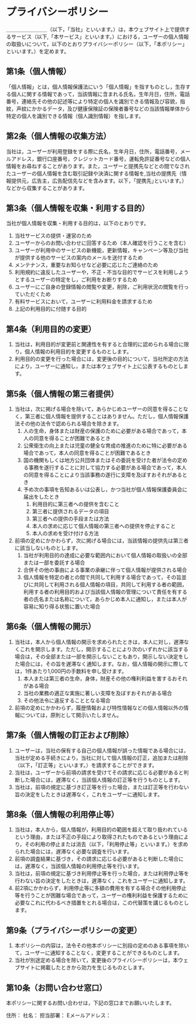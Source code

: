# プライバシーポリシー
  ＿＿＿＿＿＿＿＿（以下，「当社」といいます。）は，本ウェブサイト上で提供するサービス（以下,「本サービス」といいます。）における，ユーザーの個人情報の取扱いについて，以下のとおりプライバシーポリシー（以下，「本ポリシー」といいます。）を定めます。

  ## 第1条（個人情報）
  「個人情報」とは，個人情報保護法にいう「個人情報」を指すものとし，生存する個人に関する情報であって，当該情報に含まれる氏名，生年月日，住所，電話番号，連絡先その他の記述等により特定の個人を識別できる情報及び容貌，指紋，声紋にかかるデータ，及び健康保険証の保険者番号などの当該情報単体から特定の個人を識別できる情報（個人識別情報）を指します。

  ## 第2条（個人情報の収集方法）
  当社は，ユーザーが利用登録をする際に氏名，生年月日，住所，電話番号，メールアドレス，銀行口座番号，クレジットカード番号，運転免許証番号などの個人情報をお尋ねすることがあります。また，ユーザーと提携先などとの間でなされたユーザーの個人情報を含む取引記録や決済に関する情報を,当社の提携先（情報提供元，広告主，広告配信先などを含みます。以下，｢提携先｣といいます。）などから収集することがあります。

  ## 第3条（個人情報を収集・利用する目的）
  当社が個人情報を収集・利用する目的は，以下のとおりです。
  1. 当社サービスの提供・運営のため
  2. ユーザーからのお問い合わせに回答するため（本人確認を行うことを含む）
  3. ユーザーが利用中のサービスの新機能，更新情報，キャンペーン等及び当社が提供する他のサービスの案内のメールを送付するため
  4. メンテナンス，重要なお知らせなど必要に応じたご連絡のため
  5. 利用規約に違反したユーザーや，不正・不当な目的でサービスを利用しようとするユーザーの特定をし，ご利用をお断りするため
  6. ユーザーにご自身の登録情報の閲覧や変更，削除，ご利用状況の閲覧を行っていただくため
  7. 有料サービスにおいて，ユーザーに利用料金を請求するため
  8. 上記の利用目的に付随する目的
  ## 第4条（利用目的の変更）
  1. 当社は，利用目的が変更前と関連性を有すると合理的に認められる場合に限り，個人情報の利用目的を変更するものとします。
  2. 利用目的の変更を行った場合には，変更後の目的について，当社所定の方法により，ユーザーに通知し，または本ウェブサイト上に公表するものとします。
  ## 第5条（個人情報の第三者提供）
  1. 当社は，次に掲げる場合を除いて，あらかじめユーザーの同意を得ることなく，第三者に個人情報を提供することはありません。ただし，個人情報保護法その他の法令で認められる場合を除きます。
      1. 人の生命，身体または財産の保護のために必要がある場合であって，本人の同意を得ることが困難であるとき
      2. 公衆衛生の向上または児童の健全な育成の推進のために特に必要がある場合であって，本人の同意を得ることが困難であるとき
      3. 国の機関もしくは地方公共団体またはその委託を受けた者が法令の定める事務を遂行することに対して協力する必要がある場合であって，本人の同意を得ることにより当該事務の遂行に支障を及ぼすおそれがあるとき
      4. 予め次の事項を告知あるいは公表し，かつ当社が個人情報保護委員会に届出をしたとき
          1. 利用目的に第三者への提供を含むこと
          2. 第三者に提供されるデータの項目
          3. 第三者への提供の手段または方法
          4. 本人の求めに応じて個人情報の第三者への提供を停止すること
          5. 本人の求めを受け付ける方法
  2. 前項の定めにかかわらず，次に掲げる場合には，当該情報の提供先は第三者に該当しないものとします。
      1. 当社が利用目的の達成に必要な範囲内において個人情報の取扱いの全部または一部を委託する場合
      2. 合併その他の事由による事業の承継に伴って個人情報が提供される場合
      3. 個人情報を特定の者との間で共同して利用する場合であって，その旨並びに共同して利用される個人情報の項目，共同して利用する者の範囲，利用する者の利用目的および当該個人情報の管理について責任を有する者の氏名または名称について，あらかじめ本人に通知し，または本人が容易に知り得る状態に置いた場合
  ## 第6条（個人情報の開示）
  1. 当社は，本人から個人情報の開示を求められたときは，本人に対し，遅滞なくこれを開示します。ただし，開示することにより次のいずれかに該当する場合は，その全部または一部を開示しないこともあり，開示しない決定をした場合には，その旨を遅滞なく通知します。なお，個人情報の開示に際しては，1件あたり1,000円の手数料を申し受けます。
      1. 本人または第三者の生命，身体，財産その他の権利利益を害するおそれがある場合
      2. 当社の業務の適正な実施に著しい支障を及ぼすおそれがある場合
      3. その他法令に違反することとなる場合
  2. 前項の定めにかかわらず，履歴情報および特性情報などの個人情報以外の情報については，原則として開示いたしません。
  ## 第7条（個人情報の訂正および削除）
  1. ユーザーは，当社の保有する自己の個人情報が誤った情報である場合には，当社が定める手続きにより，当社に対して個人情報の訂正，追加または削除（以下，「訂正等」といいます。）を請求することができます。
  2. 当社は，ユーザーから前項の請求を受けてその請求に応じる必要があると判断した場合には，遅滞なく，当該個人情報の訂正等を行うものとします。
  3. 当社は，前項の規定に基づき訂正等を行った場合，または訂正等を行わない旨の決定をしたときは遅滞なく，これをユーザーに通知します。
  ## 第8条（個人情報の利用停止等）
  1. 当社は，本人から，個人情報が，利用目的の範囲を超えて取り扱われているという理由，または不正の手段により取得されたものであるという理由により，その利用の停止または消去（以下，「利用停止等」といいます。）を求められた場合には，遅滞なく必要な調査を行います。
  2. 前項の調査結果に基づき，その請求に応じる必要があると判断した場合には，遅滞なく，当該個人情報の利用停止等を行います。
  3. 当社は，前項の規定に基づき利用停止等を行った場合，または利用停止等を行わない旨の決定をしたときは，遅滞なく，これをユーザーに通知します。
  4. 前2項にかかわらず，利用停止等に多額の費用を有する場合その他利用停止等を行うことが困難な場合であって，ユーザーの権利利益を保護するために必要なこれに代わるべき措置をとれる場合は，この代替策を講じるものとします。
  ## 第9条（プライバシーポリシーの変更）
  1. 本ポリシーの内容は，法令その他本ポリシーに別段の定めのある事項を除いて，ユーザーに通知することなく，変更することができるものとします。
  2. 当社が別途定める場合を除いて，変更後のプライバシーポリシーは，本ウェブサイトに掲載したときから効力を生じるものとします。
  ## 第10条（お問い合わせ窓口）
  本ポリシーに関するお問い合わせは，下記の窓口までお願いいたします。

  住所：
  社名：
  担当部署：
  Eメールアドレス：